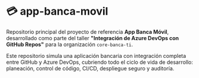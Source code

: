 # 💳 app-banca-movil

Repositorio principal del proyecto de referencia **App Banca Móvil**, desarrollado como parte del taller **"Integración de Azure DevOps con GitHub Repos"** para la organización `core-banca-ti`.

Este repositorio simula una aplicación bancaria con integración completa entre GitHub y Azure DevOps, cubriendo todo el ciclo de vida de desarrollo: planeación, control de código, CI/CD, despliegue seguro y auditoría.

